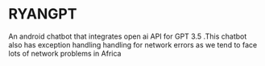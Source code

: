 # RYANGPT
An android chatbot that integrates open ai API for GPT 3.5 .This chatbot also has exception handling handling for network errors as we tend to face lots of network problems in Africa
